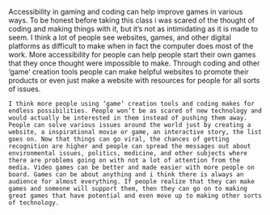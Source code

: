 Accessibility in gaming and coding can help improve games in various ways. To be honest before taking this class i was scared of the thought of coding and making things with it, but it’s not as intimidating as it is made to seem. I think a lot of people see websites, games, and other digital platforms as difficult to make when in fact the computer does most of the work. More accessibility for people can help people start their own games that they once thought were impossible to make. Through coding and other ‘game’ creation tools people can make helpful websites to promote their products or even just make a website with resources for people for all sorts of issues.
	   
    
    I think more people using ‘game’ creation tools and coding makes for endless possibilities. People won’t be as scared of new technology and would actually be interested in them instead of pushing them away. People can solve various issues around the world just by creating a website, a inspirational movie or game, an interactive story, the list goes on. Now that things can go viral, the chances of getting recognition are higher and people can spread the messages out about environmental issues, politics, medicine, and other subjects where there are problems going on with not a lot of attention from the media. Video games can be better and made easier with more people on board. Games can be about anything and i think there is always an audience for almost everything. If people realize that they can make games and someone will support them, then they can go on to making great games that have potential and even move up to making other sorts of technology.
